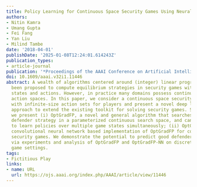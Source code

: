 ```yaml
---
title: Policy Learning for Continuous Space Security Games Using Neural Networks
authors:
- Nitin Kamra
- Umang Gupta
- Fei Fang
- Yan Liu
- Milind Tambe
date: '2018-04-01'
publishDate: '2025-01-08T12:24:01.614243Z'
publication_types:
- article-journal
publication: '*Proceedings of the AAAI Conference on Artificial Intelligence*'
doi: 10.1609/aaai.v32i1.11446
abstract: A wealth of algorithms centered around (integer) linear programming have
  been proposed to compute equilibrium strategies in security games with discrete
  states and actions. However, in practice many domains possess continuous state and
  action spaces. In this paper, we consider a continuous space security game model
  with infinite-size action sets for players and present a novel deep learning based
  approach to extend the existing toolkit for solving security games. Specifically,
  we present (i) OptGradFP, a novel and general algorithm that searches for the optimal
  defender strategy in a parameterized continuous search space, and can also be used
  to learn policies over multiple game states simultaneously; (ii) OptGradFP-NN, a
  convolutional neural network based implementation of OptGradFP for continuous space
  security games. We demonstrate the potential to predict good defender strategies
  via experiments and analysis of OptGradFP and OptGradFP-NN on discrete and continuous
  game settings.
tags:
- Fictitious Play
links:
- name: URL
  url: https://ojs.aaai.org/index.php/AAAI/article/view/11446
---
```


